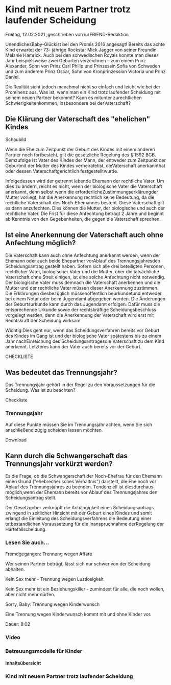 # Kind mit neuem Partner trotz laufender Scheidung

Freitag, 12.02.2021 ,geschrieben von iurFRIEND-Redaktion

UnendlichesBaby-Glückist bei den Promis 2016 angesagt! Bereits das achte Kind erwartet der 73- jährige Rockstar Mick Jagger von seiner Freundin Melanie Hamrick. Auch bei den schwedischen Royals konnte man dieses Jahr beispielsweise zwei Geburten verzeichnen – zum einem Prinz Alexander, Sohn von Prinz Carl Philip und Prinzessin Sofia von Schweden und zum anderem Prinz Oscar, Sohn von Kronprinzession Victoria und Prinz Daniel.

Die Realität sieht jedoch manchmal nicht so einfach und leicht wie bei der Prominenz aus. Was ist, wenn man ein Kind trotz laufender Scheidung mit seinem neuen Partner bekommt? Kann es mitunter zurechtlichen Schwierigkeitenkommen, insbesondere bei derVaterschaft?

## Die Klärung der Vaterschaft des "ehelichen" Kindes

Schaubild

Wenn die Ehe zum Zeitpunkt der Geburt des Kindes mit einem anderen Partner noch fortbesteht, gilt die gesetzliche Regelung des § 1592 BGB. Demzufolge ist Vater des Kindes der Mann, der entweder zum Zeitpunkt der Geburtmit der Mutter des Kindes verheiratetist, dieVaterschaft anerkannthat oder dessen Vaterschaftgerichtlich festgestelltwurde.

Infolgedessen wird der getrennt lebende Ehemann der rechtliche Vater. Um dies zu ändern, reicht es nicht, wenn der biologische Vater die Vaterschaft anerkannt, denn selbst wenn die erforderlicheZustimmungserklärungder Mutter vorliegt, hat die Anerkennung rechtlich keine Bedeutung, da die rechtliche Vaterschaft des Noch-Ehemannes besteht. Diese Vaterschaft gilt es dann anzufechten. Dies können die Mutter, der biologische und auch der rechtliche Vater. Die Frist für diese Anfechtung beträgt 2 Jahre und beginnt ab Kenntnis von den Gegebenheiten, die gegen die Vaterschaft sprechen.

## Ist eine Anerkennung der Vaterschaft auch ohne Anfechtung möglich?

Die Vaterschaft kann auch ohne Anfechtung anerkannt werden, wenn der Ehemann oder auch beide Ehepartner vorAblauf des Trennungsjahresden Scheidungsantrag gestellt haben. Sofern sich alle drei beteiligten Personen, rechtlicher Vater, biologischer Vater und die Mutter, über die tatsächliche Vaterschaft ohne Streit einigen, ist eine solche Anfechtung nicht notwendig. Der biologische Vater muss demnach die Vaterschaft anerkennen und die Mutter und der rechtliche Vater müssen dieser Anerkennung zustimmen. Die Erklärungen diesbezüglich müssenöffentlich beurkundetund entweder bei einem Notar oder beim Jugendamt abgegeben werden. Die Änderungen der Geburtsurkunde kann durch das Jugendamt erfolgen. Dafür muss die entsprechende Urkunde sowie der rechtskräftige Scheidungsbeschluss vorgelegt werden, denn die Anerkennung der Vaterschaft wird erst mit Rechtskraft der Scheidung wirksam.

Wichtig:Dies geht nur, wenn das Scheidungsverfahren bereits vor Geburt des Kindes im Gang ist und der biologische Vater spätestens bis zu einem Jahr nachEinreichung des Scheidungsantragesdie Vaterschaft zu dem Kind anerkennt. Letzteres kann der Vater auch bereits vor der Geburt.

CHECKLISTE

## Was bedeutet das Trennungsjahr?

Das Trennungsjahr gehört in der Regel zu den Voraussetzungen für die Scheidung. Was ist zu beachten?

Checkliste

### Trennungsjahr

Auf diese Punkte müssen Sie im Trennungsjahr achten, wenn Sie sich anschließend zügig scheiden lassen möchten.

Download

## Kann durch die Schwangerschaft das Trennungsjahr verkürzt werden?

Es die Frage, ob die Schwangerschaft der Noch-Ehefrau für den Ehemann einen Grund ("ehebrecherisches Verhältnis") darstellt, die Ehe noch vor Ablauf des Trennungsjahres zu beenden. Tendenziell ist diesdurchaus möglich,wenn der Ehemann bereits vor Ablauf des Trennungsjahres den Scheidungsantrag stellt.

Der Gesetzgeber verknüpft die Anhängigkeit eines Scheidungsantrags zwingend in zeitlicher Hinsicht mit der Geburt eines Kindes und somit erlangt die Einleitung des Scheidungsverfahrens die Bedeutung einer tatbestandlichen Voraussetzung für die Inanspruchnahme derRegelung der Härtefallscheidung.

### Lesen Sie auch...

Fremdgegangen: Trennung wegen Affäre

Wer seinen Partner betrügt, lässt sich nur schwer von der Scheidung abhalten.

Kein Sex mehr - Trennung wegen Lustlosigkeit

Kein Sex mehr ist ein Beziehungskiller - zumindest für alle, die noch wollen, aber nicht mehr dürfen.

Sorry, Baby: Trennung wegen Kinderwunsch

Eine Trennung wegen Kinderwunsch kommt mit und ohne Kinder vor.

Dauer: 8:02

### Video

### Betreuungsmodelle für Kinder

#### Inhaltsübersicht

### Kind mit neuem Partner trotz laufender Scheidung